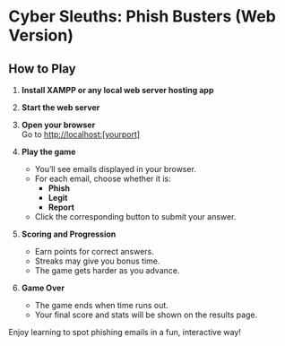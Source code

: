 # Cyber Sleuths: Phish Busters (Web Version)

## How to Play

1. **Install XAMPP or any local web server hosting app**  

2. **Start the web server**  

3. **Open your browser**  
   Go to [http://localhost:[yourport]](http://localhost:[yourport])

4. **Play the game**  
   - You’ll see emails displayed in your browser.
   - For each email, choose whether it is:
     - **Phish**
     - **Legit**
     - **Report**
   - Click the corresponding button to submit your answer.

5. **Scoring and Progression**
   - Earn points for correct answers.
   - Streaks may give you bonus time.
   - The game gets harder as you advance.

6. **Game Over**
   - The game ends when time runs out.
   - Your final score and stats will be shown on the results page.

Enjoy learning to spot phishing emails in a fun, interactive way!